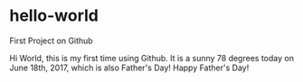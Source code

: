# hello-world
First Project on Github

Hi World, this is my first time using Github. It is a sunny 78 degrees today on June 18th, 2017, which is also Father's Day! Happy Father's Day!
